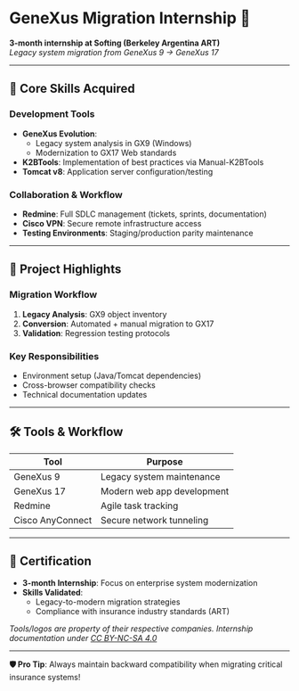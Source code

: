 # GeneXus Migration Internship 🚀  
**3-month internship at Softing (Berkeley Argentina ART)**  
*Legacy system migration from GeneXus 9 → GeneXus 17*  

---

## 🔧 Core Skills Acquired  

### Development Tools  
- **GeneXus Evolution**:  
  - Legacy system analysis in GX9 (Windows)  
  - Modernization to GX17 Web standards  
- **K2BTools**: Implementation of best practices via Manual-K2BTools  
- **Tomcat v8**: Application server configuration/testing  

### Collaboration & Workflow  
- **Redmine**: Full SDLC management (tickets, sprints, documentation)  
- **Cisco VPN**: Secure remote infrastructure access  
- **Testing Environments**: Staging/production parity maintenance  

---

## 📂 Project Highlights  

### Migration Workflow  
1. **Legacy Analysis**: GX9 object inventory  
2. **Conversion**: Automated + manual migration to GX17  
3. **Validation**: Regression testing protocols  

### Key Responsibilities  
- Environment setup (Java/Tomcat dependencies)  
- Cross-browser compatibility checks  
- Technical documentation updates  

---

## 🛠️ Tools & Workflow  
| Tool               | Purpose                          |  
|--------------------|----------------------------------|  
| GeneXus 9          | Legacy system maintenance        |  
| GeneXus 17         | Modern web app development       |  
| Redmine            | Agile task tracking              |  
| Cisco AnyConnect   | Secure network tunneling         |  

---

## 📜 Certification  
- **3-month Internship**: Focus on enterprise system modernization  
- **Skills Validated**:  
  - Legacy-to-modern migration strategies  
  - Compliance with insurance industry standards (ART)  

*Tools/logos are property of their respective companies. Internship documentation under [CC BY-NC-SA 4.0](https://creativecommons.org/licenses/by-nc-sa/4.0/)*  

---

**🛡️ Pro Tip**: Always maintain backward compatibility when migrating critical insurance systems!  
